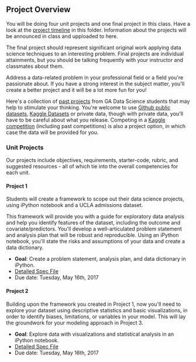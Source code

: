 
## Project Overview

You will be doing four unit projects and one final project in this class. Have a look at the [project timeline](./timeline.png) in this folder. Information about the projects will be announced in class and upploaded to here.

The final project should represent significant original work applying data science techniques to an interesting problem. Final projects are individual attainments, but you should be talking frequently with your instructor and classmates about them.

Address a data-related problem in your professional field or a field you're passionate about. If you have a strong interest in the subject matter, you'll create a better project and it will be a lot more fun for you!

Here's a collection of [past projects](https://gallery.generalassemb.ly/DS?metro=) from GA Data Science students that may help to stimulate your thinking. You're welcome to use [Github public datasets](https://github.com/caesar0301/awesome-public-datasets), [Kaggle Datasets](https://www.kaggle.com/datasets) or private data, though with private data, you'll have to be careful about what you release. Competing in a [Kaggle competition](http://www.kaggle.com/) (including past competitions) is also a project option, in which case the data will be provided for you.


### Unit Projects

Our projects include objectives, requirements, starter-code, rubric, and suggested resources - all of which tie into the overall competencies for each unit.

#### Project 1

Students will create a framework to scope out their data science projects, using iPython notebook and a UCLA admissions dataset.

This framework will provide you with a guide for exploratory data analysis and help you identify features of the dataset, including the outcome and covariate/predictors. You'll develop a well-articulated problem statement and analysis plan that will be robust and reproducible. Using an iPython notebook, you'll state the risks and assumptions of your data and create a data dictionary.

- **Goal**: Create a problem statement, analysis plan, and data dictionary in iPython.
- [Detailed Spec File](./project-1/README.md)
- Due date: Tuesday, May 16th, 2017

#### Project 2

Building upon the framework you created in Project 1, now you'll need to explore your dataset using descriptive statistics and basic visualizations, in order to identify biases, limitations, or variables in your model. This will lay the groundwork for your modeling approach in Project 3.

- **Goal**: Explore data with visualizations and statistical analysis in an iPython notebook.
- [Detailed Spec File](./project-1/README.md)
- Due date: Tuesday, May 16th, 2017
